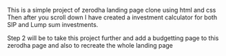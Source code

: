 This is a simple project of zerodha landing page clone using html and css
Then after you scroll down I have created a investment calculator for both SIP and Lump sum investments.

Step 2 will be to take this project further and add a budgetting page to this zerodha page and also to recreate the whole landing page
